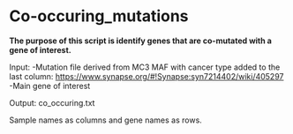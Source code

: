 # Co-occuring_mutations

**The purpose of this script is identify genes that are co-mutated with a gene of interest.**

Input:
-Mutation file derived from MC3 MAF with cancer type added to the last column: https://www.synapse.org/#!Synapse:syn7214402/wiki/405297
-Main gene of interest

Output:
co_occuring.txt

Sample names as columns and gene names as rows.
